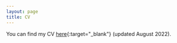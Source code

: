 ```yaml
---
layout: page
title: CV
---
```


You can find my CV [here](/pdfs/cv_august2022.pdf){:target="_blank"} (updated August 2022).